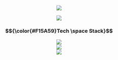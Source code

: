 <h3 align="center">
  <img src="https://readme-typing-svg.herokuapp.com/?font=Righteous&size=35&center=true&vCenter=true&color=F15A59&width=500&height=70&duration=4000&lines=Izayaa;21stCenturySchzdMan;" />
</h3>

<div align="center">
  <a href="mailto:isaiahgwapoo@gmail.com">
      <img src="https://img.shields.io/badge/Gmail-333333?style=for-the-badge&logo=gmail&logoColor=red" target="_blank" />
  </a>
</div>

<h3 align="center">$${\color{#F15A59}Tech \space Stack}$$</h3>

<div align="center">
  <a href="https://skillicons.dev">
    <img src="https://skillicons.dev/icons?i=html,css,js,c,java,py,bash,lua" /><br>
    <img src="https://skillicons.dev/icons?i=linux,arch,debian,mint,ubuntu,neovim,vim,sublime" /><br>
    <img src="https://skillicons.dev/icons?i=blender,figma,godot,git,github" /><br>
  </a>
</div>

<br>
